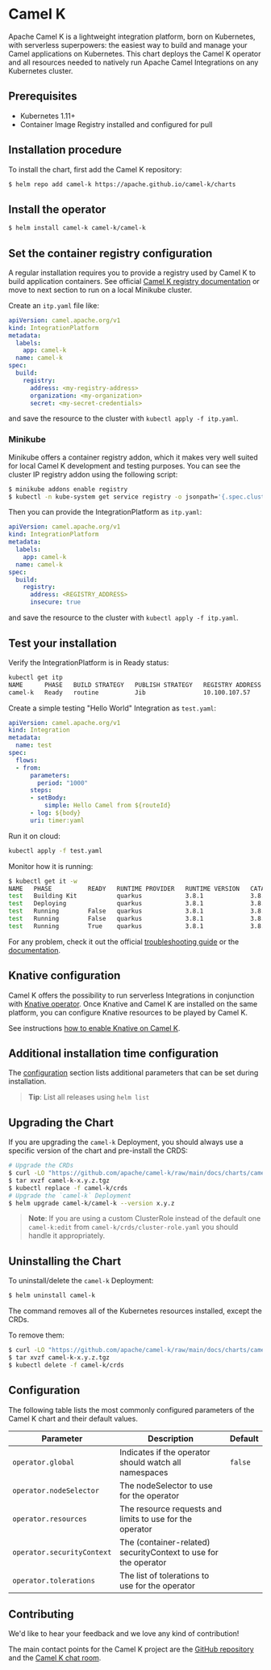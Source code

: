 # Camel K

Apache Camel K is a lightweight integration platform, born on Kubernetes, with serverless superpowers: the easiest way to build and manage your Camel applications on Kubernetes. This chart deploys the Camel K operator and all resources needed to natively run Apache Camel Integrations on any Kubernetes cluster.

## Prerequisites

- Kubernetes 1.11+
- Container Image Registry installed and configured for pull

## Installation procedure

To install the chart, first add the Camel K repository:

```bash
$ helm repo add camel-k https://apache.github.io/camel-k/charts
```

## Install the operator

```bash
$ helm install camel-k camel-k/camel-k
```

## Set the container registry configuration

A regular installation requires you to provide a registry used by Camel K to build application containers. See official [Camel K registry documentation](https://camel.apache.org/camel-k/next/installation/registry/registry.html) or move to next section to run on a local Minikube cluster.

Create an `itp.yaml` file like:

```yaml
apiVersion: camel.apache.org/v1
kind: IntegrationPlatform
metadata:
  labels:
    app: camel-k
  name: camel-k
spec:
  build:
    registry:
      address: <my-registry-address>
      organization: <my-organization>
      secret: <my-secret-credentials>
```

and save the resource to the cluster with `kubectl apply -f itp.yaml`.

### Minikube

Minikube offers a container registry addon, which it makes very well suited for local Camel K development and testing purposes. You can see the cluster IP registry addon using the following script:

```bash
$ minikube addons enable registry
$ kubectl -n kube-system get service registry -o jsonpath='{.spec.clusterIP}'
```

Then you can provide the IntegrationPlatform as `itp.yaml`:

```yaml
apiVersion: camel.apache.org/v1
kind: IntegrationPlatform
metadata:
  labels:
    app: camel-k
  name: camel-k
spec:
  build:
    registry:
      address: <REGISTRY_ADDRESS>
      insecure: true
```

and save the resource to the cluster with `kubectl apply -f itp.yaml`.

## Test your installation

Verify the IntegrationPlatform is in Ready status:

```bash
kubectl get itp
NAME      PHASE   BUILD STRATEGY   PUBLISH STRATEGY   REGISTRY ADDRESS   DEFAULT RUNTIME
camel-k   Ready   routine          Jib                10.100.107.57      3.8.1
```

Create a simple testing "Hello World" Integration as `test.yaml`:

```yaml
apiVersion: camel.apache.org/v1
kind: Integration
metadata:
  name: test
spec:
  flows:
  - from:
      parameters:
        period: "1000"
      steps:
      - setBody:
          simple: Hello Camel from ${routeId}
      - log: ${body}
      uri: timer:yaml
```

Run it on cloud:

```bash
kubectl apply -f test.yaml
```

Monitor how it is running:

```bash
$ kubectl get it -w
NAME   PHASE          READY   RUNTIME PROVIDER   RUNTIME VERSION   CATALOG VERSION   KIT                        REPLICAS
test   Building Kit           quarkus            3.8.1             3.8.1             kit-crc382j18sec73deq24g
test   Deploying              quarkus            3.8.1             3.8.1             kit-crc382j18sec73deq24g
test   Running        False   quarkus            3.8.1             3.8.1             kit-crc382j18sec73deq24g   0
test   Running        False   quarkus            3.8.1             3.8.1             kit-crc382j18sec73deq24g   1
test   Running        True    quarkus            3.8.1             3.8.1             kit-crc382j18sec73deq24g   1
```

For any problem, check it out the official [troubleshooting guide](https://camel.apache.org/camel-k/next/troubleshooting/troubleshooting.html) or the [documentation](https://camel.apache.org/camel-k/next/index.html).

## Knative configuration

Camel K offers the possibility to run serverless Integrations in conjunction with [Knative operator](https://knative.dev). Once Knative and Camel K are installed on the same platform, you can configure Knative resources to be played by Camel K.

See instructions [how to enable Knative on Camel K](https://camel.apache.org/camel-k/next/installation/knative.html).

## Additional installation time configuration

The [configuration](#configuration) section lists additional parameters that can be set during installation.

> **Tip**: List all releases using `helm list`

## Upgrading the Chart

If you are upgrading the `camel-k` Deployment, you should always use a specific version of the chart and pre-install the CRDS:

```bash
# Upgrade the CRDs
$ curl -LO "https://github.com/apache/camel-k/raw/main/docs/charts/camel-k-x.y.z.tgz"
$ tar xvzf camel-k-x.y.z.tgz
$ kubectl replace -f camel-k/crds
# Upgrade the `camel-k` Deployment
$ helm upgrade camel-k/camel-k --version x.y.z
```

> **Note**: If you are using a custom ClusterRole instead of the default one `camel-k:edit` from `camel-k/crds/cluster-role.yaml` you should handle it appropriately.


## Uninstalling the Chart

To uninstall/delete the `camel-k` Deployment:

```bash
$ helm uninstall camel-k
```

The command removes all of the Kubernetes resources installed, except the CRDs.

To remove them:
```bash
$ curl -LO "https://github.com/apache/camel-k/raw/main/docs/charts/camel-k-x.y.z.tgz"
$ tar xvzf camel-k-x.y.z.tgz
$ kubectl delete -f camel-k/crds
```

## Configuration

The following table lists the most commonly configured parameters of the Camel K chart and their default values.

|           Parameter                    |             Description                                                   |            Default             |
|----------------------------------------|---------------------------------------------------------------------------|--------------------------------|
| `operator.global`                      | Indicates if the operator should watch all namespaces                     | `false`                        |
| `operator.nodeSelector`                | The nodeSelector to use for the operator                                  |                                |
| `operator.resources`                   | The resource requests and limits to use for the operator                  |                                |
| `operator.securityContext`             | The (container-related) securityContext to use for the operator           |                                |
| `operator.tolerations`                 | The list of tolerations to use for the operator                           |                                |

## Contributing

We'd like to hear your feedback and we love any kind of contribution!

The main contact points for the Camel K project are the [GitHub repository][1] and the [Camel K chat room][2].

[1]: https://github.com/apache/camel-k
[2]: https://camel.zulipchat.com
